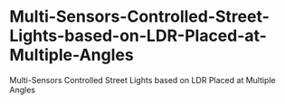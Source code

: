 # Multi-Sensors-Controlled-Street-Lights-based-on-LDR-Placed-at-Multiple-Angles
Multi-Sensors Controlled Street Lights based on LDR Placed at Multiple Angles
